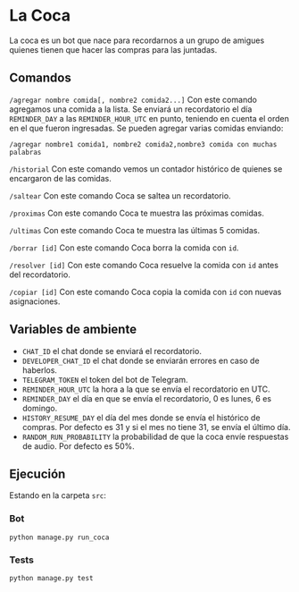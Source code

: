 # La Coca

La coca es un bot que nace para recordarnos a un grupo de amigues quienes tienen que hacer las compras para las juntadas.

## Comandos
`/agregar nombre comida[, nombre2 comida2...]` Con este comando agregamos una comida a la lista. Se enviará un recordatorio el día `REMINDER_DAY` a las `REMINDER_HOUR_UTC` en punto, teniendo en cuenta el orden en el que fueron ingresadas.
Se pueden agregar varias comidas enviando: 
```
/agregar nombre1 comida1, nombre2 comida2,nombre3 comida con muchas palabras
```

`/historial` Con este comando vemos un contador histórico de quienes se encargaron de las comidas.

`/saltear` Con este comando Coca se saltea un recordatorio.

`/proximas` Con este comando Coca te muestra las próximas comidas.

`/ultimas` Con este comando Coca te muestra las últimas 5 comidas.

`/borrar [id]` Con este comando Coca borra la comida con `id`.

`/resolver [id]` Con este comando Coca resuelve la comida con `id` antes del recordatorio.

`/copiar [id]` Con este comando Coca copia la comida con `id` con nuevas asignaciones.

## Variables de ambiente
- `CHAT_ID` el chat donde se enviará el recordatorio.
- `DEVELOPER_CHAT_ID` el chat donde se enviarán errores en caso de haberlos.
- `TELEGRAM_TOKEN` el token del bot de Telegram.
- `REMINDER_HOUR_UTC` la hora a la que se envía el recordatorio en UTC.
- `REMINDER_DAY` el día en que se envía el recordatorio, 0 es lunes, 6 es domingo.
- `HISTORY_RESUME_DAY` el día del mes donde se envía el histórico de compras. Por defecto es 31 y si el mes no tiene 31, se envía el último día.
- `RANDOM_RUN_PROBABILITY` la probabilidad de que la coca envíe respuestas de audio. Por defecto es 50%.

## Ejecución
Estando en la carpeta `src`:

### Bot
```
python manage.py run_coca
```

### Tests
```
python manage.py test
```